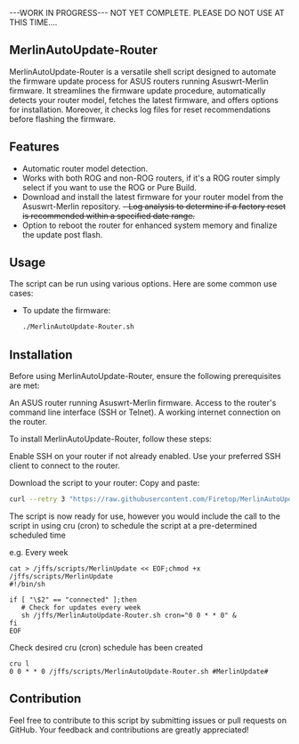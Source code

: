 ---WORK IN PROGRESS--- NOT YET COMPLETE. PLEASE DO NOT USE AT THIS TIME....

## MerlinAutoUpdate-Router

MerlinAutoUpdate-Router is a versatile shell script designed to automate the firmware update process for ASUS routers running Asuswrt-Merlin firmware. 
It streamlines the firmware update procedure, automatically detects your router model, fetches the latest firmware, and offers options for installation. Moreover, it checks log files for reset recommendations before flashing the firmware.

## Features

- Automatic router model detection.
- Works with both ROG and non-ROG routers, if it's a ROG router simply select if you want to use the ROG or Pure Build.
- Download and install the latest firmware for your router model from the Asuswrt-Merlin repository.
~~- Log analysis to determine if a factory reset is recommended within a specified date range.~~
- Option to reboot the router for enhanced system memory and finalize the update post flash.

## Usage

The script can be run using various options. Here are some common use cases:

- To update the firmware:
  ```bash
  ./MerlinAutoUpdate-Router.sh

## Installation
Before using MerlinAutoUpdate-Router, ensure the following prerequisites are met:

An ASUS router running Asuswrt-Merlin firmware.
Access to the router's command line interface (SSH or Telnet).
A working internet connection on the router.

To install MerlinAutoUpdate-Router, follow these steps:

Enable SSH on your router if not already enabled.
Use your preferred SSH client to connect to the router.

Download the script to your router:
Copy and paste:
```bash
curl --retry 3 "https://raw.githubusercontent.com/Firetop/MerlinAutoUpdate-Router/master/MerlinAutoUpdate-Router.sh" -o "/jffs/scripts/MerlinAutoUpdate-Router.sh" && chmod +x "/jffs/scripts/MerlinAutoUpdate-Router.sh"
```
The script is now ready for use, however you would include the call to the script in using cru (cron) to schedule the script at a pre-determined scheduled time

e.g. Every week
```
cat > /jffs/scripts/MerlinUpdate << EOF;chmod +x /jffs/scripts/MerlinUpdate
#!/bin/sh

if [ "\$2" == "connected" ];then
   # Check for updates every week
   sh /jffs/MerlinAutoUpdate-Router.sh cron="0 0 * * 0" &
fi
EOF
```
Check desired cru (cron) schedule has been created
```
cru l
0 0 * * 0 /jffs/scripts/MerlinAutoUpdate-Router.sh #MerlinUpdate#
```
## Contribution
Feel free to contribute to this script by submitting issues or pull requests on GitHub. Your feedback and contributions are greatly appreciated!

